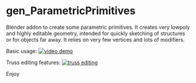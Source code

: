 # gen_ParametricPrimitives
Blender addon to create some parametric primitives.
It creates very lowpoly and highly editable geometry, intended for quickly sketching of structures or for objects far away.
It relies on very few vertices and lots of modifiers.

Basic usage:
[![video demo](https://img.youtube.com/vi/scMvczW_1HQ/maxresdefault.jpg)](https://youtu.be/scMvczW_1HQ) 

Truss editing features:
[![truss editing](https://img.youtube.com/vi/9fE5vy5OHu8/maxresdefault.jpg)](https://youtu.be/9fE5vy5OHu8) 

Enjoy

